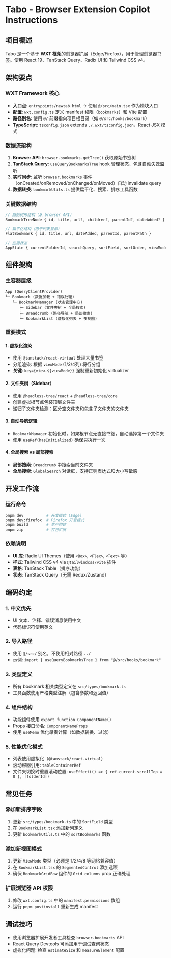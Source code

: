 # Tabo - Browser Extension Copilot Instructions

## 项目概述
Tabo 是一个基于 **WXT 框架**的浏览器扩展（Edge/Firefox），用于管理浏览器书签。使用 React 19、TanStack Query、Radix UI 和 Tailwind CSS v4。

## 架构要点

### WXT Framework 核心
- **入口点**: `entrypoints/newtab.html` → 使用 `@/src/main.tsx` 作为模块入口
- **配置**: `wxt.config.ts` 定义 manifest 权限（`bookmarks`）和 Vite 配置
- **路径别名**: 使用 `@/` 前缀指向项目根目录（如 `@/src/hooks/bookmark`）
- **TypeScript**: `tsconfig.json` extends `./.wxt/tsconfig.json`，React JSX 模式

### 数据流架构
1. **Browser API**: `browser.bookmarks.getTree()` 获取原始书签树
2. **TanStack Query**: `useQueryBookmarksTree` hook 管理状态，包含自动失效监听
3. **实时同步**: 监听 `browser.bookmarks` 事件（onCreated/onRemoved/onChanged/onMoved）自动 invalidate query
4. **数据转换**: `bookmarkUtils.ts` 提供扁平化、搜索、排序工具函数

### 关键数据结构
```typescript
// 原始树形结构（从 browser API）
BookmarkTreeNode { id, title, url?, children?, parentId?, dateAdded? }

// 扁平化结构（用于列表显示）
FlatBookmark { id, title, url, dateAdded, parentId, parentPath }

// 应用状态
AppState { currentFolderId, searchQuery, sortField, sortOrder, viewMode }
```

## 组件架构

### 主容器层级
```
App (QueryClientProvider)
└─ Bookmark (数据加载 + 错误处理)
   └─ BookmarkManager (状态管理中心)
      ├─ Sidebar (文件夹树 + 全局搜索)
      ├─ Breadcrumb (路径导航 + 局部搜索)
      └─ BookmarkList (虚拟化列表 + 多视图)
```

### 重要模式

#### 1. 虚拟化渲染
- 使用 `@tanstack/react-virtual` 处理大量书签
- 分组渲染: 根据 `viewMode` (1/2/4列) 将行分组
- **关键**: `key={view-${viewMode}}` 强制重新初始化 virtualizer

#### 2. 文件夹树（Sidebar）
- 使用 `@headless-tree/react` + `@headless-tree/core`
- 创建虚拟根节点包装顶层文件夹
- 递归子文件夹检测：区分空文件夹和包含子文件夹的文件夹

#### 3. 自动导航逻辑
- `BookmarkManager` 初始化时，如果根节点无直接书签，自动选择第一个文件夹
- 使用 `useRef(hasInitialized)` 确保只执行一次

#### 4. 全局搜索 vs 局部搜索
- **局部搜索**: `Breadcrumb` 中搜索当前文件夹
- **全局搜索**: `GlobalSearch` 对话框，支持正则表达式和大小写敏感

## 开发工作流

### 运行命令
```bash
pnpm dev          # 开发模式 (Edge)
pnpm dev:firefox  # Firefox 开发模式
pnpm build        # 生产构建
pnpm zip          # 打包扩展
```

### 依赖说明
- **UI 库**: Radix UI Themes（使用 `<Box>`, `<Flex>`, `<Text>` 等）
- **样式**: Tailwind CSS v4 via `@tailwindcss/vite` 插件
- **表格**: TanStack Table（排序功能）
- **状态**: TanStack Query（无需 Redux/Zustand）

## 编码约定

### 1. 中文优先
- UI 文本、注释、错误消息使用中文
- 代码标识符使用英文

### 2. 导入路径
- 使用 `@/src/` 别名，不使用相对路径 `../`
- 示例: `import { useQueryBookmarksTree } from "@/src/hooks/bookmark"`

### 3. 类型定义
- 所有 bookmark 相关类型定义在 `src/types/bookmark.ts`
- 工具函数使用严格类型注解（包含参数和返回值）

### 4. 组件结构
- 功能组件使用 `export function ComponentName()`
- Props 接口命名: `ComponentNameProps`
- 使用 `useMemo` 优化昂贵计算（如数据转换、过滤）

### 5. 性能优化模式
- 列表使用虚拟化（`@tanstack/react-virtual`）
- 滚动容器引用: `tableContainerRef`
- 文件夹切换时重置滚动位置: `useEffect(() => { ref.current.scrollTop = 0 }, [folderId])`

## 常见任务

### 添加新排序字段
1. 更新 `src/types/bookmark.ts` 中的 `SortField` 类型
2. 在 `BookmarkList.tsx` 添加新列定义
3. 更新 `bookmarkUtils.ts` 中的 `sortBookmarks` 函数

### 添加新视图模式
1. 更新 `ViewMode` 类型（必须是 1/2/4/8 等网格兼容值）
2. 在 `BookmarkList.tsx` 的 `SegmentedControl` 添加选项
3. 确保 `BookmarkGridRow` 组件的 `Grid columns` prop 正确处理

### 扩展浏览器 API 权限
1. 修改 `wxt.config.ts` 中的 `manifest.permissions` 数组
2. 运行 `pnpm postinstall` 重新生成 manifest

## 调试技巧
- 使用浏览器扩展开发者工具检查 `browser.bookmarks` API
- React Query Devtools 可添加用于调试查询状态
- 虚拟化问题: 检查 `estimateSize` 和 `measureElement` 配置
